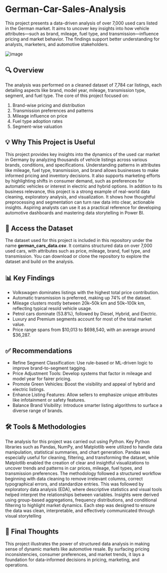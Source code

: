 # German-Car-Sales-Analysis
This project presents a data-driven analysis of over 7,000 used cars listed in the German market. It aims to uncover key insights into how vehicle attributes—such as brand, mileage, fuel type, and transmission—influence pricing and market behavior. The findings support better understanding for analysts, marketers, and automotive stakeholders.

![image](https://github.com/user-attachments/assets/cab84fe6-5899-46ff-8529-49f6f00c64f1)

## 🔍 Overview
The analysis was performed on a cleaned dataset of 7,784 car listings, each detailing aspects like brand, model year, mileage, transmission type, segment, and fuel type. The core of this project focused on:
1. Brand-wise pricing and distribution
2. Transmission preferences and patterns
3. Mileage influence on price
4. Fuel type adoption rates
5. Segment-wise valuation

## 💡 Why This Project is Useful
This project provides key insights into the dynamics of the used car market in Germany by analyzing thousands of vehicle listings across various brands, conditions, and specifications. Understanding patterns in attributes like mileage, fuel type, transmission, and brand allows businesses to make informed pricing and inventory decisions. It also supports marketing efforts by highlighting shifts in consumer demand, such as preferences for automatic vehicles or interest in electric and hybrid options.
In addition to its business relevance, this project is a strong example of real-world data cleaning, exploratory analysis, and visualization. It shows how thoughtful preprocessing and segmentation can turn raw data into clear, actionable insights. Aspiring analysts can use it as a practical reference for developing automotive dashboards and mastering data storytelling in Power BI.

## 📂 Access the Dataset
The dataset used for this project is included in this repository under the name **german_cars_data.csv**. It contains structured data on over 7,000 used cars, with attributes such as price, mileage, brand, fuel type, and transmission. You can download or clone the repository to explore the dataset and build on the analysis.

## 📊 Key Findings
* Volkswagen dominates listings with the highest total price contribution.
* Automatic transmission is preferred, making up 74% of the dataset.
* Mileage clusters mostly between 20k–50k km and 50k–100k km, reflecting typical resold vehicle usage.
* Petrol cars dominate (53.8%), followed by Diesel, Hybrid, and Electric.
* Luxury and Premium segments account for most of the total market value.
* Price range spans from $10,013 to $698,540, with an average around $36,287.

## ✅ Recommendations
* Refine Segment Classification: Use rule-based or ML-driven logic to improve brand-to-segment tagging.
* Price Adjustment Tools: Develop systems that factor in mileage and model year for fairer pricing.
* Promote Green Vehicles: Boost the visibility and appeal of hybrid and electric listings.
* Enhance Listing Features: Allow sellers to emphasize unique attributes like infotainment or safety features.
* Balance Brand Visibility: Introduce smarter listing algorithms to surface a diverse range of brands.

## 🛠 Tools & Methodologies
The analysis for this project was carried out using Python. Key Python libraries such as Pandas, NumPy, and Matplotlib were utilized to handle data manipulation, statistical summaries, and chart generation. Pandas was especially useful for cleaning, filtering, and transforming the dataset, while Matplotlib enabled the creation of clear and insightful visualizations to uncover trends and patterns in car prices, mileage, fuel types, and transmission preferences.
The methodology followed a structured workflow beginning with data cleaning to remove irrelevant columns, correct typographical errors, and standardize entries. This was followed by exploratory data analysis (EDA), where descriptive statistics and visual tools helped interpret the relationships between variables. Insights were derived using group-based aggregations, frequency distributions, and conditional filtering to highlight market dynamics. Each step was designed to ensure the data was clean, interpretable, and effectively communicated through visual storytelling

## 🧠 Final Thoughts
This project illustrates the power of structured data analysis in making sense of dynamic markets like automotive resale. By surfacing pricing inconsistencies, consumer preferences, and market trends, it lays a foundation for data-informed decisions in pricing, marketing, and operations.
